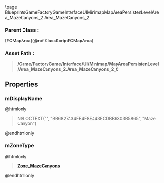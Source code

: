 \page BlueprintsGameFactoryGameInterfaceUIMinimapMapAreaPersistenLevelArea_MazeCanyons_2 Area_MazeCanyons_2
### Parent Class :
[FGMapArea](@ref ClassScriptFGMapArea)
### Asset Path :
<b><blockquote>/Game/FactoryGame/Interface/UI/Minimap/MapAreaPersistenLevel/Area_MazeCanyons_2.Area_MazeCanyons_2_C</blockquote></b>
## Properties

### mDisplayName
@htmlonly
<blockquote>NSLOCTEXT("", "BB6827A34FE4F8E443ECDBB6303B5865", "Maze Canyon")</blockquote>
@endhtmlonly

### mZoneType
@htmlonly
<b><a href="_blueprints_game_factory_game-shared_audio_music_zone__maze_canyons.html"><blockquote>Zone_MazeCanyons</blockquote></a></b>
@endhtmlonly

